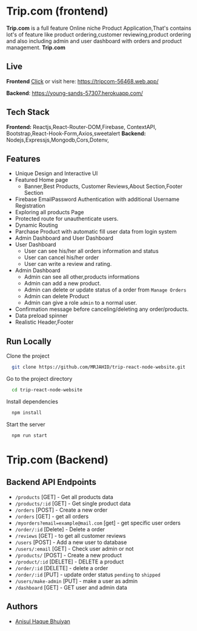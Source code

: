 # Trip.com (frontend)

**Trip.com** is a full feature Online niche Product Application,That's contains lot's of feature like product ordering,customer reviewing,product ordering and also including admin and user dashboard with orders and product management. **Trip.com**

## Live
**Frontend** [Click](https://tripcom-56468.web.app/) or visit here: https://tripcom-56468.web.app/

**Backend**: https://young-sands-57307.herokuapp.com/

## Tech Stack
**Frontend:** Reactjs,React-Router-DOM,Firebase, ContextAPI, Bootstrap,React-Hook-Form,Axios,sweetalert
**Backend:** Nodejs,Expressjs,Mongodb,Cors,Dotenv,

## Features

- Unique Design and Interactive UI
- Featured Home page
  - Banner,Best Products, Customer Reviews,About Section,Footer Section
- Firebase EmailPassword Authentication with additional Username Registration
- Exploring all products Page
- Protected route for unauthenticate users.
- Dynamic Routing
- Parchase Product with automatic fill user data from login system
- Admin Dashboard and User Dashboard
- User Dashboard
  - User can see his/her all orders information and status
  - User can cancel his/her order
  - User can write a review and rating.
- Admin Dashboard
  - Admin can see all other,products informations
  - Admin can add a new product.
  - Admin can delete or update status of a order from `Manage Orders`
  - Admin can delete Product
  - Admin can give a role `admin` to a normal user.
- Confirmation message before canceling/deleting any order/products.
- Data preload spinner
- Realistic Header,Footer

## Run Locally

Clone the project

```bash
  git clone https://github.com/MRJAHID/trip-react-node-website.git
```

Go to the project directory

```bash
  cd trip-react-node-website
```

Install dependencies

```bash
  npm install
```

Start the server

```bash
  npm run start
```


# Trip.com (Backend)

## Backend API Endpoints

- `/products` [GET] - Get all products data
- `/products/:id` [GET] - Get single product data
- `/orders` [POST] - Create a new order
- `/orders` [GET] - get all orders
- `/myorders?email=example@mail.com` [get] - get specific user orders
- `/order/:id` [Delete] - Delete a order
- `/reviews` [GET] - to get all customer reviews
- `/users` [POST] - Add a new user to database
- `/users/:email` [GET] - Check user admin or not
- `/products/` [POST] - Create a new product
- `/product/:id` [DELETE] - DELETE a product
- `/order/:id` [DELETE] - delete a order
- `/order/:id` [PUT] - update order status `pending` to `shipped`
- `/users/make-admin` [PUT] - make a user as admin
- `/dashboard` [GET] - GET user and admin data

 

## Authors

- [Anisul Haque Bhuiyan](https://fb.com/jahidniladri)

  

